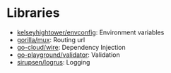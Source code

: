 # Libraries

- [kelseyhightower/envconfig](https://github.com/kelseyhightower/envconfig): Environment variables
- [gorilla/mux](https://github.com/gorilla/mux): Routing url
- [go-cloud/wire](https://github.com/google/go-cloud/tree/master/wire): Dependency Injection
- [go-playground/validator](https://github.com/go-playground/validator): Validation
- [sirupsen/logrus](https://github.com/sirupsen/logrus): Logging
